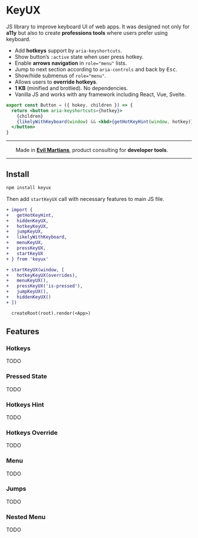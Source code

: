 # KeyUX

JS library to improve keyboard UI of web apps. It was designed not only
for **a11y** but also to create **professions tools** where users prefer
using keyboard.

* Add **hotkeys** support by `aria-keyshortcuts`.
* Show button’s `:active` state when user press hotkey.
* Enable **arrows navigation** in `role="menu"` lists.
* Jump to next section according to `aria-controls` and back by <kbd>Esc</kbd>.
* Show/hide submenus of `role="menu"`.
* Allows users to **override hotkeys**.
* **1 KB** (minified and brotlied). No dependencies.
* Vanilla JS and works with any framework including React, Vue, Svelte.

```jsx
export const Button = ({ hokey, children }) => {
  return <button aria-keyshortcuts={hotkey}>
    {children}
    {likelyWithKeyboard(window) && <kbd>{getHotKeyHint(window, hotkey)}</kbd>}
  </button>
}
```

---

<img src="https://cdn.evilmartians.com/badges/logo-no-label.svg" alt="" width="22" height="16" />  Made in <b><a href="https://evilmartians.com/devtools?utm_source=keyux&utm_campaign=devtools-button&utm_medium=github">Evil Martians</a></b>, product consulting for <b>developer tools</b>.

---

## Install

```sh
npm install keyux
```

Then add `startKeyUX` call with necessary features to main JS file.

```diff
+ import {
+   getHotKeyHint,
+   hiddenKeyUX,
+   hotkeyKeyUX,
+   jumpKeyUX,
+   likelyWithKeyboard,
+   menuKeyUX,
+   pressKeyUX,
+   startKeyUX
+ } from 'keyux'

+ startKeyUX(window, [
+   hotkeyKeyUX(overrides),
+   menuKeyUX(),
+   pressKeyUX('is-pressed'),
+   jumpKeyUX(),
+   hiddenKeyUX()
+ ])

  createRoot(root).render(<App>)
```

## Features

### Hotkeys

TODO

### Pressed State

TODO

### Hotkeys Hint

TODO

### Hotkeys Override

TODO

### Menu

TODO

### Jumps

TODO

### Nested Menu

TODO
